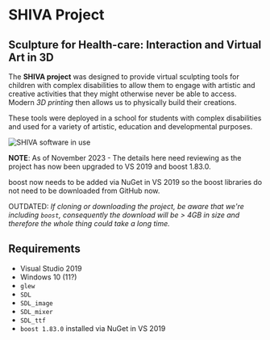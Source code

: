 # SHIVA Project
## Sculpture for Health-care: Interaction and Virtual Art in 3D

The **SHIVA project** was designed to provide virtual sculpting tools for children with complex disabilities to allow them to engage with artistic and creative activities that they might otherwise never be able to access. Modern *3D printing* then allows us to physically build their creations. 

These tools were deployed in a school for students with complex disabilities and used for a variety of artistic, education and developmental purposes. 

![SHIVA software in use](http://i.imgur.com/GAk94SF.jpg)

**NOTE**: As of November 2023 - The details here need reviewing as the project has now been upgraded to VS 2019 and boost 1.83.0.

boost now needs to be added via NuGet in VS 2019 so the boost libraries do not need to be downloaded from GitHub now.

OUTDATED: *If cloning or downloading the project, be aware that we're including `boost`, consequently the download will be > 4GB in size and therefore the whole thing could take a long time.*

## Requirements
* Visual Studio 2019
* Windows 10 (11?)
* `glew`
* `SDL`
* `SDL_image`
* `SDL_mixer`
* `SDL_ttf`
* `boost 1.83.0` installed via NuGet in VS 2019
